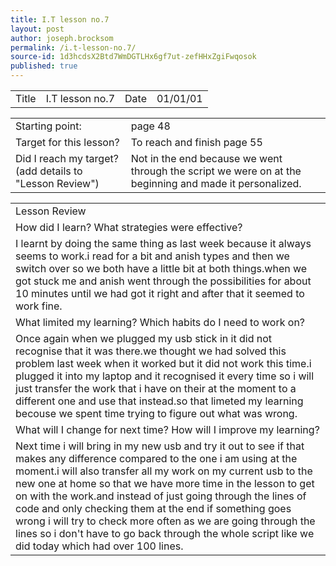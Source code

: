 ```yaml
---
title: I.T lesson no.7
layout: post
author: joseph.brocksom
permalink: /i.t-lesson-no.7/
source-id: 1d3hcdsX2Btd7WmDGTLHx6gf7ut-zefHHxZgiFwqosok
published: true
---
```

<table>
  <tr>
    <td>Title</td>
    <td>I.T lesson no.7</td>
    <td>Date</td>
    <td>01/01/01</td>
  </tr>
</table>


<table>
  <tr>
    <td>Starting point:</td>
    <td>page 48</td>
  </tr>
  <tr>
    <td>Target for this lesson?</td>
    <td>To reach and finish page 55</td>
  </tr>
  <tr>
    <td>Did I reach my target? 
(add details to "Lesson Review")</td>
    <td> Not in the end because we went through the script we were on at the beginning and made it personalized.</td>
  </tr>
</table>


<table>
  <tr>
    <td>Lesson Review</td>
  </tr>
  <tr>
    <td>How did I learn? What strategies were effective? </td>
  </tr>
  <tr>
    <td>I learnt by doing the same thing as last week because it always seems to work.i read for a bit and anish types and then we switch over so we both have a little bit at both things.when we got stuck me and anish went through the possibilities for about 10 minutes until we had got it right and after that it seemed to work fine.</td>
  </tr>
  <tr>
    <td>What limited my learning? Which habits do I need to work on? </td>
  </tr>
  <tr>
    <td>Once again when we plugged my usb stick in it did not recognise that it was there.we thought we had solved this problem last week when it worked but it did not work this time.i plugged it into my laptop and it recognised it every time so i will just transfer the work that i have on their at the moment to a different one and use that instead.so that limeted my learning becouse we spent time trying to figure out what was wrong.</td>
  </tr>
  <tr>
    <td>What will I change for next time? How will I improve my learning?</td>
  </tr>
  <tr>
    <td>Next time i will bring in my new usb and try it out to see if that makes any difference compared to the one i am using at the moment.i will also transfer all my work on my current usb to the new one at home so that we have more time in the lesson to get on with the work.and instead of just going through the lines of code and only checking them at the end if something goes wrong i will try to check more often as we are going through the lines so i don't have to go back through the whole script like we did today which had over 100 lines. </td>
  </tr>
</table>


